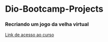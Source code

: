 # Dio-Bootcamp-Projects


### Recriando um jogo da velha virtual

[Link de acesso ao curso](https://web.dio.me/lab/)


